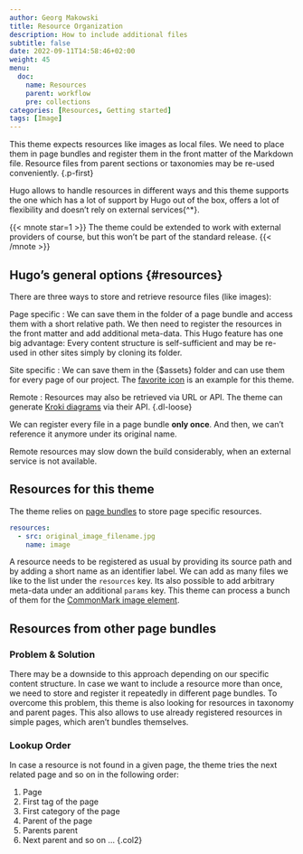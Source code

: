 ```yaml
---
author: Georg Makowski
title: Resource Organization
description: How to include additional files
subtitle: false
date: 2022-09-11T14:58:46+02:00 
weight: 45
menu:
  doc:
    name: Resources
    parent: workflow 
    pre: collections
categories: [Resources, Getting started]
tags: [Image]
---
```


This theme expects resources like images as local files. We need to place them in page bundles and register them in the front matter of the Markdown file. Resource files from parent sections or taxonomies may be re-used conveniently.
{.p-first} <!--more-->

Hugo allows to handle resources in different ways and this theme supports the one which has a lot of support by Hugo out of the box, offers a lot of flexibility and doesn’t rely on external services{^*}.

{{< mnote star=1 >}}
The theme could be extended to work with external providers of course, but this won’t be part of the standard release.
{{< /mnote >}}

## Hugo’s general options {#resources}

There are three ways to store and retrieve resource files (like images):

Page specific
: We can save them in the folder of a page bundle and access them with a short relative path. We then need to register the resources in the front matter and add additional meta-data. This Hugo feature has one big advantage: Every content structure is self-sufficient and may be re-used in other sites simply by cloning its folder.

Site specific
: We can save them in the {$assets} folder and can use them for every page of our project. The [favorite icon](/doc/site/favicon) is an example for this theme.

Remote
: Resources may also be retrieved via URL or API. The theme can generate [Kroki diagrams](https://kroki.io) via their API.
{.dl-loose}

We can register every file in a page bundle **only once**. And then, we can’t reference it anymore under its original name.

Remote resources may slow down the build considerably, when an external service is not available. 

## Resources for this theme

The theme relies on [page bundles](/doc/intro/workflow/content#bundles) to store page specific resources.

```YAML {.left}
resources:
  - src: original_image_filename.jpg
    name: image
```

A resource needs to be registered as usual by providing its source path and by adding a short name as an identifier label. We can add as many files we like to the list under the `resources` key. Its also possible to add arbitrary meta-data under an additional `params` key. This theme can process a bunch of them for the [CommonMark image element](/doc/basic/image#meta-data).

## Resources from other page bundles

### Problem & Solution

There may be a downside to this approach depending on our specific content structure. In case we want to include a resource more than once, we need to store and register it repeatedly in different page bundles. To overcome this problem, this theme is also looking for resources in taxonomy and parent pages. This also allows to use already registered resources in simple pages, which aren’t bundles themselves.

### Lookup Order

In case a resource is not found in a given page, the theme tries the next related page and so on in the following order:

1. Page
2. First tag of the page
3. First category of the page
4. Parent of the page
5. Parents parent
6. Next parent and so on …
{.col2}
